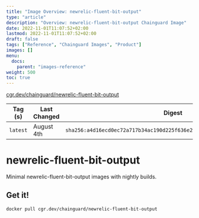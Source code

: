 ```yaml
---
title: "Image Overview: newrelic-fluent-bit-output"
type: "article"
description: "Overview: newrelic-fluent-bit-output Chainguard Image"
date: 2022-11-01T11:07:52+02:00
lastmod: 2022-11-01T11:07:52+02:00
draft: false
tags: ["Reference", "Chainguard Images", "Product"]
images: []
menu:
  docs:
    parent: "images-reference"
weight: 500
toc: true
---
```


[cgr.dev/chainguard/newrelic-fluent-bit-output](https://github.com/chainguard-images/images/tree/main/images/newrelic-fluent-bit-output)

| Tag (s)   | Last Changed | Digest                                                                    |
|-----------|--------------|---------------------------------------------------------------------------|
|  `latest` | August 4th   | `sha256:a4d16ecd0ec72a717b34ac190d225f636e2852bd2c1e4cac6d99b3f13a3161e4` |

# newrelic-fluent-bit-output

Minimal newrelic-fluent-bit-output images with nightly builds.

## Get it!

```shell
docker pull cgr.dev/chainguard/newrelic-fluent-bit-output
```
